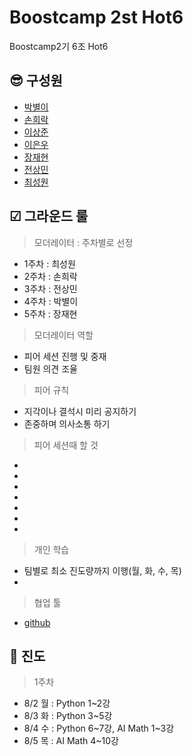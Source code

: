 # Boostcamp 2st Hot6
Boostcamp2기 6조 Hot6

## 😎 구성원
* [박별이](https://github.com/ParkByeolYi)  
* [손희락](https://github.com/raki-1203)  
* [이상준](https://github.com/sangjun-Leee)  
* [이은우](https://github.com/newnuu)  
* [장재현](https://github.com/jaehyeon-git)  
* [전상민](https://github.com/sangmandu)
* [최성원](https://github.com/worldbrighteststar)  

## ☑ 그라운드 룰
> 모더레이터 : 주차별로 선정
* 1주차 : 최성원
* 2주차 : 손희락
* 3주차 : 전상민
* 4주차 : 박별이
* 5주차 : 장재현

> 모더레이터 역할
* 피어 세션 진행 및 중재
* 팀원 의견 조율

> 피어 규칙
* 지각이나 결석시 미리 공지하기
* 존중하며 의사소통 하기

> 피어 세션때 할 것
*
*
*
*
*
*
*

> 개인 학습
* 팀별로 최소 진도량까지 이행(월, 화, 수, 목)
* 
> 협업 툴
* [github](https://github.com/sangmandu/Boostcamp_2st_Hot6) 


## 🛴 진도
> 1주차
* 8/2 월 : Python 1~2강
* 8/3 화 : Python 3~5강
* 8/4 수 : Python 6\~7강, AI Math 1~3강
* 8/5 목 : AI Math 4~10강
